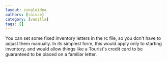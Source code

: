 ```yaml
---
layout: singleidea
authors: [raisse]
category: [vanilla]
tags: []
---
```

You can set some fixed inventory letters in the rc file, so you don't have to adjust them manually. In its simplest form, this would apply only to starting inventory, and would allow things like a Tourist's credit card to be guaranteed to be placed on a familiar letter.
